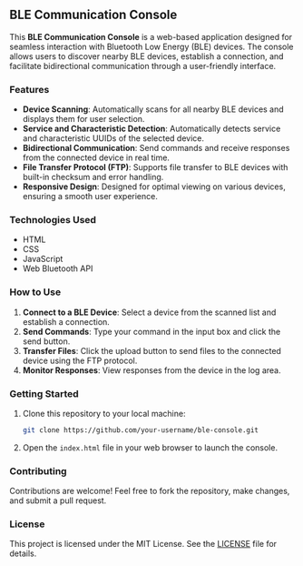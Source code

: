## BLE Communication Console

This **BLE Communication Console** is a web-based application designed for seamless interaction with Bluetooth Low Energy (BLE) devices. The console allows users to discover nearby BLE devices, establish a connection, and facilitate bidirectional communication through a user-friendly interface.

### Features
- **Device Scanning**: Automatically scans for all nearby BLE devices and displays them for user selection.
- **Service and Characteristic Detection**: Automatically detects service and characteristic UUIDs of the selected device.
- **Bidirectional Communication**: Send commands and receive responses from the connected device in real time.
- **File Transfer Protocol (FTP)**: Supports file transfer to BLE devices with built-in checksum and error handling.
- **Responsive Design**: Designed for optimal viewing on various devices, ensuring a smooth user experience.

### Technologies Used
- HTML
- CSS
- JavaScript
- Web Bluetooth API

### How to Use
1. **Connect to a BLE Device**: Select a device from the scanned list and establish a connection.
2. **Send Commands**: Type your command in the input box and click the send button.
3. **Transfer Files**: Click the upload button to send files to the connected device using the FTP protocol.
4. **Monitor Responses**: View responses from the device in the log area.

### Getting Started
1. Clone this repository to your local machine:
   ```bash
   git clone https://github.com/your-username/ble-console.git
   ```
2. Open the `index.html` file in your web browser to launch the console.

### Contributing
Contributions are welcome! Feel free to fork the repository, make changes, and submit a pull request.

### License
This project is licensed under the MIT License. See the [LICENSE](LICENSE) file for details.

